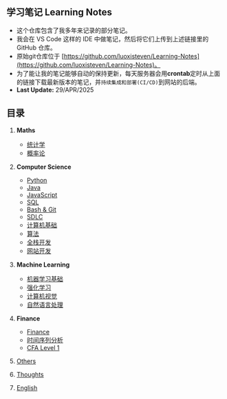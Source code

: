 ## 学习笔记 Learning Notes
- 这个仓库包含了我多年来记录的部分笔记。
- 我会在 VS Code 这样的 IDE 中做笔记，然后将它们上传到上述链接里的 GitHub 仓库。
- 原始git仓库位于 [https://github.com/luoxisteven/Learning-Notes](https://github.com/luoxisteven/Learning-Notes)。
- 为了能让我的笔记能够自动的保持更新，每天服务器会用**crontab**定时从上面的链接下载最新版本的笔记，并`持续集成和部署(CI/CD)`到网站的后端。
- **Last Update:** 29/APR/2025

## 目录
1) **Maths**
    - [统计学](notes-cn/Statistics.md)
    - [概率论](notes-cn/Probability.md)

2) **Computer Science**
    - [Python](notes-cn/Python.md)
    - [Java](notes-cn/Java.md)
    - [JavaScript](notes-cn/JavaScript.md)
    - [SQL](notes-cn/SQL.md)
    - [Bash & Git](notes-cn/bash-git.md)
    - [SDLC](notes-cn/SDLC.md)
    - [计算机基础](notes-cn/cs-basic.md)
    - [算法](notes-cn/Algorithms.md)
    - [全栈开发](notes-cn/Full-stack.md)
    - [网站开发](notes-cn/Web.md)

3) **Machine Learning**
    - [机器学习基础](notes-cn/Machine%20Learning.md)
    - [强化学习](notes-cn/Reinforcement%20Learning.md)
    - [计算机视觉](notes-cn/CV.md)
    - [自然语言处理](notes-cn/NLP.md)

4) **Finance**
    - [Finance](notes-cn/Finance.md)
    - [时间序列分析](notes-cn/Time%20Series%20Analysis.md)
    - [CFA Level 1](https://github.com/luoxisteven/Learning-Notes/tree/main/CFA%20Level%201)

5) [Others](notes-en/Others.md)
6) [Thoughts](notes-en/Thoughts.md)
7) [English](notes-cn/English.md)